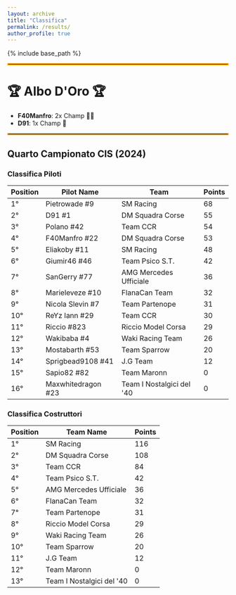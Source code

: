 ```yaml
---
layout: archive
title: "Classifica"
permalink: /results/
author_profile: true
---
```


{% include base_path %}

<hr style="border: 2px solid orange;" />

# 🏆 Albo D'Oro 🏆
- **F40Manfro**: 2x Champ 🥇🥇
- **D91**: 1x Champ 🥇

<hr style="border: 2px solid orange;" />

## Quarto Campionato CIS (2024)

### Classifica Piloti

| **Position** | **Pilot Name**      | **Team**        | **Points**  |
|--------------|---------------------|-----------------|-------------|
| 1°  | Pietrowade #9       | SM Racing                 | 68 |
| 2°  | D91 #1              | DM Squadra Corse          | 55 |
| 3°  | Polano #42          | Team CCR                  | 54 |
| 4°  | F40Manfro #22       | DM Squadra Corse          | 53 |
| 5°  | Eliakoby #11        | SM Racing                 | 48 |
| 6°  | Giumir46 #46        | Team Psico S.T.           | 42 |
| 7°  | SanGerry #77        | AMG Mercedes Ufficiale    | 36 |
| 8°  | Marieleveze #10     | FlanaCan Team             | 32 |
| 9°  | Nicola Slevin #7    | Team Partenope            | 31 |
| 10° | ReYz Iann #29       | Team CCR                  | 30 |
| 11° | Riccio #823         | Riccio Model Corsa        | 29 |
| 12° | Wakibaba #4         | Waki Racing Team          | 26 |
| 13° | Mostabarth #53      | Team Sparrow              | 20 |
| 14° | Sprigbead9108 #41   | J.G Team                  | 12 |
| 15° | Sapio82 #82         | Team Maronn               | 0  |
| 16° | Maxwhitedragon #23  | Team I Nostalgici del '40 | 0  |



### Classifica Costruttori

| **Position** | **Team Name**            | **Points** |
|--------------|--------------------------|------------|
| 1°  | SM Racing                 | 116 |
| 2°  | DM Squadra Corse          | 108 |
| 3°  | Team CCR                  | 84 |
| 4°  | Team Psico S.T.           | 42 |
| 5°  | AMG Mercedes Ufficiale    | 36 |
| 6°  | FlanaCan Team             | 32 |
| 7°  | Team Partenope            | 31 |
| 8°  | Riccio Model Corsa        | 29 |
| 9°  | Waki Racing Team          | 26 |
| 10° | Team Sparrow              | 20 |
| 11° | J.G Team                  | 12 |
| 12° | Team Maronn               | 0  |
| 13° | Team I Nostalgici del '40 | 0  |